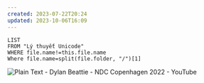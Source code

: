 ```yaml
---
created: 2023-07-22T20:24
updated: 2023-10-06T16:09
---
```

```dataview
LIST
FROM "Lý thuyết Unicode" 
WHERE file.name!=this.file.name
Where file.name=split(file.folder, "/")[1]
```
![Plain Text - Dylan Beattie - NDC Copenhagen 2022 - YouTube](https://youtu.be/gd5uJ7Nlvvo)
